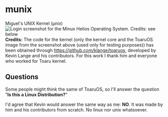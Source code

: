 # munix
Miguel's UNIX Kernel (μnix)
![Login screenshot for the Minux Helios Operating System. Credits: see below](http://i.imgur.com/YayfmDP.png)
**Credits:** The code for the kernel (only the kernel core and the ToaruOS image from the screenshot above (used only for testing purposes)) has been obtained through https://github.com/klange/toaruos, developed by Kevin Lange and his contributors. For this work I thank him and everyone who worked for Toaru kernel.

**Questions**
-------------
Some people might think the same of ToaruOS, so I'll answer the question "**Is this a Linux Distribution?**"

I'd agree that Kevin would answer the same way as me: **NO**. It was made by him and his contributors from scratch. No linux nor unix whatsoever.

